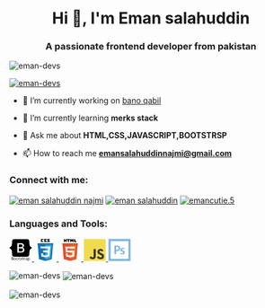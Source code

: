 <h1 align="center">Hi 👋, I'm Eman salahuddin</h1>
<h3 align="center">A passionate frontend developer from pakistan</h3>

<p align="left"> <img src="https://komarev.com/ghpvc/?username=eman-devs&label=Profile%20views&color=0e75b6&style=flat" alt="eman-devs" /> </p>

<p align="left"> <a href="https://github.com/ryo-ma/github-profile-trophy"><img src="https://github-profile-trophy.vercel.app/?username=eman-devs" alt="eman-devs" /></a> </p>

- 🔭 I’m currently working on [bano qabil](Eman-devs/html-code)

- 🌱 I’m currently learning **merks stack**

- 💬 Ask me about **HTML,CSS,JAVASCRIPT,BOOTSTRSP**

- 📫 How to reach me **emansalahuddinnajmi@gmail.com**

<h3 align="left">Connect with me:</h3>
<p align="left">
<a href="https://linkedin.com/in/eman salahuddin najmi" target="blank"><img align="center" src="https://raw.githubusercontent.com/rahuldkjain/github-profile-readme-generator/master/src/images/icons/Social/linked-in-alt.svg" alt="eman salahuddin najmi" height="30" width="40" /></a>
<a href="https://fb.com/eman salahuddin" target="blank"><img align="center" src="https://raw.githubusercontent.com/rahuldkjain/github-profile-readme-generator/master/src/images/icons/Social/facebook.svg" alt="eman salahuddin" height="30" width="40" /></a>
<a href="https://instagram.com/emancutie.5" target="blank"><img align="center" src="https://raw.githubusercontent.com/rahuldkjain/github-profile-readme-generator/master/src/images/icons/Social/instagram.svg" alt="emancutie.5" height="30" width="40" /></a>
</p>

<h3 align="left">Languages and Tools:</h3>
<p align="left"> <a href="https://getbootstrap.com" target="_blank" rel="noreferrer"> <img src="https://raw.githubusercontent.com/devicons/devicon/master/icons/bootstrap/bootstrap-plain-wordmark.svg" alt="bootstrap" width="40" height="40"/> </a> <a href="https://www.w3schools.com/css/" target="_blank" rel="noreferrer"> <img src="https://raw.githubusercontent.com/devicons/devicon/master/icons/css3/css3-original-wordmark.svg" alt="css3" width="40" height="40"/> </a> <a href="https://www.w3.org/html/" target="_blank" rel="noreferrer"> <img src="https://raw.githubusercontent.com/devicons/devicon/master/icons/html5/html5-original-wordmark.svg" alt="html5" width="40" height="40"/> </a> <a href="https://developer.mozilla.org/en-US/docs/Web/JavaScript" target="_blank" rel="noreferrer"> <img src="https://raw.githubusercontent.com/devicons/devicon/master/icons/javascript/javascript-original.svg" alt="javascript" width="40" height="40"/> </a> <a href="https://www.photoshop.com/en" target="_blank" rel="noreferrer"> <img src="https://raw.githubusercontent.com/devicons/devicon/master/icons/photoshop/photoshop-line.svg" alt="photoshop" width="40" height="40"/> </a> </p>

<p><img align="left" src="https://github-readme-stats.vercel.app/api/top-langs?username=eman-devs&show_icons=true&locale=en&layout=compact" alt="eman-devs" /></p>

<p>&nbsp;<img align="center" src="https://github-readme-stats.vercel.app/api?username=eman-devs&show_icons=true&locale=en" alt="eman-devs" /></p>

<p><img align="center" src="https://github-readme-streak-stats.herokuapp.com/?user=eman-devs&" alt="eman-devs" /></p>
